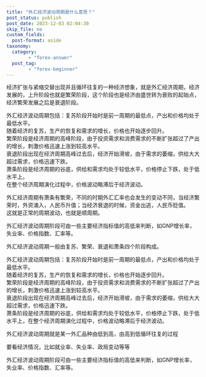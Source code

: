 ```yaml
---
title: "外汇经济波动周期是什么意思？"
post_status: publish
post_date: 2023-12-03 02:04:30
skip_file: no
custom_fields: 
  post-format: aside
taxonomy:
  category:
        - "forex-answer"
  post_tag:
        - "forex-beginner"
---
```


经济扩张与紧缩交替出现并且循环往复的一种经济想象，就是外汇经济周期，经济发展的，上升阶段也就是繁荣阶段，这个阶段也是经济由盛世转为衰败的起始点，经济繁荣发展之后是衰退阶段。

外汇经济波动周期包括：复苏阶段开始时是前一周期的最低点，产出和价格均处于最低水平。  
随着经济的复苏，生产的恢复和需求的增长，价格也开始逐步回升。  
繁荣阶段是经济周期的高峰阶段，由于投资需求和消费需求的不断扩张超过了产出的增长，刺激价格迅速上涨到较高水平。  
衰退阶段出现在经济周期高峰过去后，经济开始滑坡，由于需求的萎缩，供给大大超过需求，价格迅速下跌。  
萧条阶段是经济周期的谷底，供给和需求均处于较低水平，价格停止下跌，处于低水平上。  
在整个经济周期演化过程中，价格波动略滞后于经济波动。

外汇经济周期有萧条有繁荣，不同的时期外汇汇率也会发生的变动不同，当经济繁荣时，外资涌入，人民币升值；当经济衰退的时候，资金出逃，人民币贬值。  
这就是正常的周期波动，也就是顺周期。

外汇经济波动周期阶段可由一些主要经济指标值的高低来判断，如GNP增长率，失业率、价格指数、汇率等。

外汇经济波动周期一般由复苏、繁荣、衰退和萧条四个阶段构成。

外汇经济波动周期包括：复苏阶段开始时是前一周期的最低点，产出和价格均处于最低水平。  
随着经济的复苏，生产的恢复和需求的增长，价格也开始逐步回升。  
繁荣阶段是经济周期的高峰阶段，由于投资需求和消费需求的不断扩张超过了产出的增长，刺激价格迅速上涨到较高水平。  
衰退阶段出现在经济周期高峰过去后，经济开始滑坡，由于需求的萎缩，供给大大超过需求，价格迅速下跌。  
萧条阶段是经济周期的谷底，供给和需求均处于较低水平，价格停止下跌，处于低水平上，在整个经济周期演化过程中，价格波动略滞后于经济波动。

外汇经济波动周期就是某一外汇品种由低到高，由高到低循环往复的过程

要看经济情况，比如就业率、失业率、政局变动等等

外汇经济波动周期阶段可由一些主要经济指标值的高低来判断，如GNP增长率，失业率、价格指数、汇率等。
